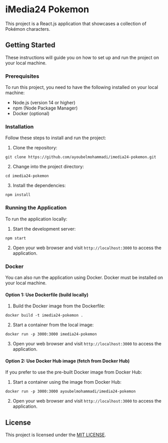 # iMedia24 Pokemon

This project is a React.js application that showcases a collection of Pokémon characters.

## Getting Started

These instructions will guide you on how to set up and run the project on your local machine.

### Prerequisites

To run this project, you need to have the following installed on your local machine:

- Node.js (version 14 or higher)
- npm (Node Package Manager)
- Docker (optional)

### Installation

Follow these steps to install and run the project:

1. Clone the repository:

```shell
git clone https://github.com/ayoubelmohammadi/imedia24-pokemon.git
```

2. Change into the project directory:

```shell
cd imedia24-pokemon
```

3. Install the dependencies:

```shell
npm install
```

### Running the Application

To run the application locally:

1. Start the development server:

```shell
npm start
```

2. Open your web browser and visit `http://localhost:3000` to access the application.

### Docker

You can also run the application using Docker. Docker must be installed on your local machine.

#### Option 1: Use Dockerfile (build locally)

1. Build the Docker image from the Dockerfile:

```shell
docker build -t imedia24-pokemon .
```

2. Start a container from the local image:

```shell
docker run -p 3000:3000 imedia24-pokemon
```

3. Open your web browser and visit `http://localhost:3000` to access the application.

#### Option 2: Use Docker Hub image (fetch from Docker Hub)

If you prefer to use the pre-built Docker image from Docker Hub:

1. Start a container using the image from Docker Hub:

```shell
docker run -p 3000:3000 ayoubelmohammadi/imedia24-pokemon
```

2. Open your web browser and visit `http://localhost:3000` to access the application.

## License

This project is licensed under the [MIT LICENSE](LICENSE).